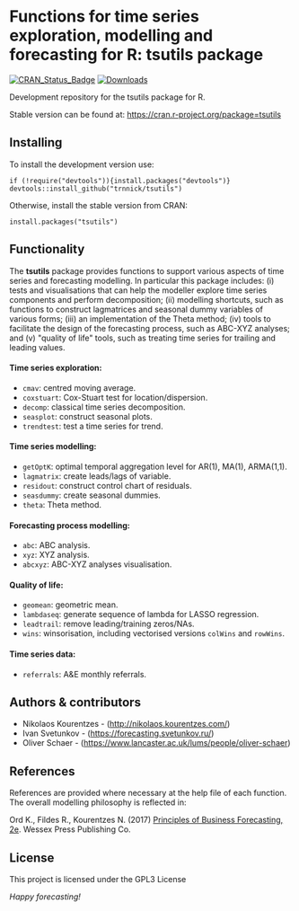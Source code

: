 Functions for time series exploration, modelling and forecasting for R: tsutils package
=======
[![CRAN_Status_Badge](http://www.r-pkg.org/badges/version/tsutils?color=blue)](https://CRAN.R-project.org/package=tsutils)
[![Downloads](http://cranlogs.r-pkg.org/badges/tsutils?color=blue)](https://CRAN.R-project.org/package=tsutils)


Development repository for the tsutils package for R.

Stable version can be found at: https://cran.r-project.org/package=tsutils

## Installing

To install the development version use:
```{r}
if (!require("devtools")){install.packages("devtools")}
devtools::install_github("trnnick/tsutils")
```
Otherwise, install the stable version from CRAN:
```{r}
install.packages("tsutils")
```
## Functionality

The **tsutils** package provides functions to support various aspects of time series and forecasting modelling. In particular this package includes: (i) tests and visualisations that can help the modeller explore time series components and perform decomposition; (ii) modelling shortcuts, such as functions to construct lagmatrices and seasonal dummy variables of various forms; (iii) an implementation of the Theta method; (iv) tools to facilitate the design of the forecasting process, such as ABC-XYZ analyses; and (v) "quality of life" tools, such as treating time series for trailing and leading values.

#### Time series exploration:
* `cmav`: centred moving average.
* `coxstuart`: Cox-Stuart test for location/dispersion.
* `decomp`: classical time series decomposition.
* `seasplot`: construct seasonal plots.
* `trendtest`: test a time series for trend.

#### Time series modelling:
* `getOptK`: optimal temporal aggregation level for AR(1), MA(1), ARMA(1,1).
* `lagmatrix`: create leads/lags of variable.
* `residout`: construct control chart of residuals.
* `seasdummy`: create seasonal dummies.
* `theta`: Theta method.

#### Forecasting process modelling:
* `abc`: ABC analysis.
* `xyz`: XYZ analysis.
* `abcxyz`: ABC-XYZ analyses visualisation.

#### Quality of life:
* `geomean`: geometric mean.
* `lambdaseq`: generate sequence of lambda for LASSO regression.
* `leadtrail`: remove leading/training zeros/NAs.
* `wins`: winsorisation, including vectorised versions `colWins` and `rowWins`.

#### Time series data:
* `referrals`: A&E monthly referrals.

## Authors & contributors

* Nikolaos Kourentzes - (http://nikolaos.kourentzes.com/)
* Ivan Svetunkov - (https://forecasting.svetunkov.ru/)
* Oliver Schaer - (https://www.lancaster.ac.uk/lums/people/oliver-schaer)

## References
References are provided where necessary at the help file of each function. The overall modelling philosophy is reflected in:

Ord K., Fildes R., Kourentzes N. (2017) [Principles of Business Forecasting, 2e](http://kourentzes.com/forecasting/2017/10/16/new-forecasting-book-principles-of-business-forecasting-2e/). Wessex Press Publishing Co.

## License

This project is licensed under the GPL3 License

_Happy forecasting!_
